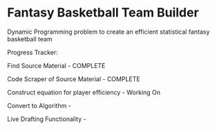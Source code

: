 # Fantasy Basketball Team Builder
 Dynamic Programming problem to create an efficient statistical fantasy basketball team
 
 Progress Tracker:
 
 Find Source Material - COMPLETE
 
 Code Scraper of Source Material - COMPLETE
 
 Construct equation for player efficiency - Working On
 
 Convert to Algorithm - 

Live Drafting Functionality - 
